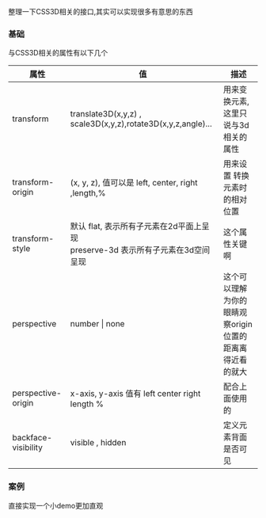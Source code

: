 整理一下CSS3D相关的接口,其实可以实现很多有意思的东西

### 基础

与CSS3D相关的属性有以下几个

| 属性                | 值                                                           | 描述                                                     |
| ------------------- | ------------------------------------------------------------ | -------------------------------------------------------- |
| transform           | translate3D(x,y,z) , scale3D(x,y,z),rotate3D(x,y,z,angle)... | 用来变换元素,这里只说与3d相关的属性                      |
| transform-origin    | (x, y, z), 值可以是 left, center, right ,length,%            | 用来设置 转换元素时的相对位置                            |
| transform-style     | 默认 flat, 表示所有子元素在2d平面上呈现<br />preserve-3d 表示所有子元素在3d空间呈现 | 这个属性关键啊                                           |
| perspective         | number \| none                                               | 这个可以理解为你的眼睛观察origin位置的距离离得近看的就大 |
| perspective-origin  | x-axis, y-axis 值有 left center right length %               | 配合上面使用的                                           |
| backface-visibility | visible , hidden                                             | 定义元素背面是否可见                                     |

### 案例

直接实现一个小demo更加直观